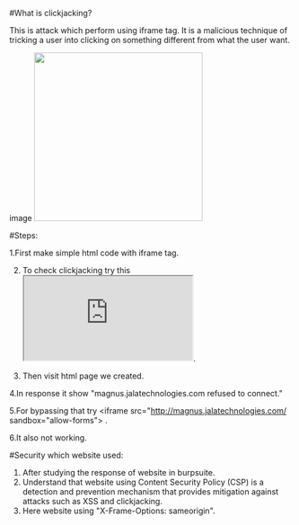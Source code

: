 #What is clickjacking?

  This is attack which perform using iframe tag. It is a malicious technique of tricking a user into clicking on something different from what the user want.
  <html> <head> image </head>  <body> <img src="https://dpsvdv74uwwos.cloudfront.net/statics/img/ogimage/clickjacking-attacks.png" height=300px, width=300px></img></body></html>
  
#Steps:

1.First make simple html code with iframe tag.

2. To check clickjacking try this <iframe  src="http://magnus.jalatechnologies.com/">
	</iframe>.
  
3. Then visit html page we created.

4.In response it show "magnus.jalatechnologies.com refused to connect."

5.For bypassing that try <iframe src="http://magnus.jalatechnologies.com/ sandbox="allow-forms"> </iframe>.

6.It also not working.

#Security which website used:
 1. After studying the response of website in burpsuite.
 2. Understand that website using Content Security Policy (CSP) is a detection and prevention mechanism that provides mitigation against attacks such as XSS and clickjacking. 
 3. Here website using  "X-Frame-Options: sameorigin".
